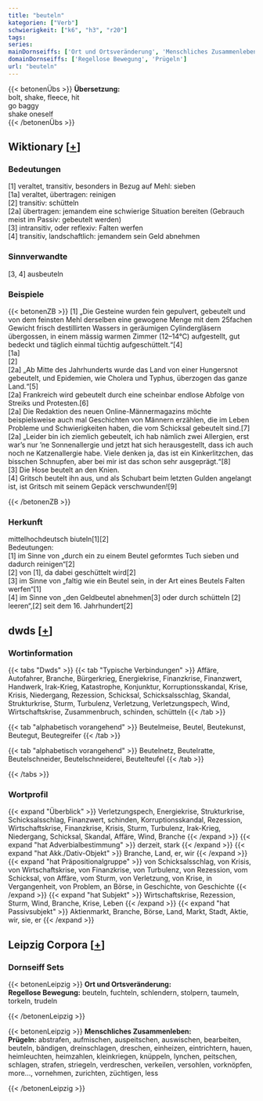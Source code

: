 ```yaml
---
title: "beuteln"
kategorien: ["Verb"]
schwierigkeit: ["k6", "h3", "r20"]
tags:
series:
mainDornseiffs: ['Ort und Ortsveränderung', 'Menschliches Zusammenleben']
domainDornseiffs: ['Regellose Bewegung', 'Prügeln']
url: "beuteln"
---
```


{{< betonenÜbs >}}
**Übersetzung:**  
bolt, shake, fleece, hit  
go baggy  
shake oneself  
{{< /betonenÜbs >}}

## Wiktionary [[+](https://de.wiktionary.org/wiki/beuteln)]

### Bedeutungen
[1] veraltet, transitiv, besonders in Bezug auf Mehl: sieben  
[1a] veraltet, übertragen: reinigen  
[2] transitiv: schütteln  
[2a] übertragen: jemandem eine schwierige Situation bereiten (Gebrauch meist im Passiv: gebeutelt werden)  
[3] intransitiv, oder reflexiv: Falten werfen  
[4] transitiv, landschaftlich: jemandem sein Geld abnehmen  

### Sinnverwandte
[3, 4] ausbeuteln  

### Beispiele
{{< betonenZB >}}
[1] „Die Gesteine wurden fein gepulvert, gebeutelt und von dem feinsten Mehl derselben eine gewogene Menge mit dem 25fachen Gewicht frisch destillirten Wassers in geräumigen Cylindergläsern übergossen, in einem mässig warmen Zimmer (12–14°C) aufgestellt, gut bedeckt und täglich einmal tüchtig aufgeschüttelt.“[4]  
[1a]  
[2]  
[2a] „Ab Mitte des Jahrhunderts wurde das Land von einer Hungersnot gebeutelt, und Epidemien, wie Cholera und Typhus, überzogen das ganze Land.“[5]  
[2a] Frankreich wird gebeutelt durch eine scheinbar endlose Abfolge von Streiks und Protesten.[6]  
[2a] Die Redaktion des neuen Online-Männermagazins möchte beispielsweise auch mal Geschichten von Männern erzählen, die im Leben Probleme und Schwierigkeiten haben, die vom Schicksal gebeutelt sind.[7]  
[2a] „Leider bin ich ziemlich gebeutelt, ich hab nämlich zwei Allergien, erst war’s nur ’ne Sonnenallergie und jetzt hat sich herausgestellt, dass ich auch noch ne Katzenallergie habe. Viele denken ja, das ist ein Kinkerlitzchen, das bisschen Schnupfen, aber bei mir ist das schon sehr ausgeprägt.“[8]  
[3] Die Hose beutelt an den Knien.  
[4] Gritsch beutelt ihn aus, und als Schubart beim letzten Gulden angelangt ist, ist Gritsch mit seinem Gepäck verschwunden![9]  

{{< /betonenZB >}}
### Herkunft
mittelhochdeutsch biuteln[1][2]  
Bedeutungen:  
[1] im Sinne von „durch ein zu einem Beutel geformtes Tuch sieben und dadurch reinigen“[2]  
[2] von [1], da dabei geschüttelt wird[2]  
[3] im Sinne von „faltig wie ein Beutel sein, in der Art eines Beutels Falten werfen“[1]  
[4] im Sinne von „den Geldbeutel abnehmen[3] oder durch schütteln [2] leeren“,[2] seit dem 16. Jahrhundert[2]  



## dwds [[+](https://www.dwds.de/wb/beuteln)]

### Wortinformation
{{< tabs "Dwds" >}}
{{< tab "Typische Verbindungen" >}}
Affäre, Autofahrer, Branche, Bürgerkrieg, Energiekrise, Finanzkrise, Finanzwert, Handwerk, Irak-Krieg, Katastrophe, Konjunktur, Korruptionsskandal, Krise, Krisis, Niedergang, Rezession, Schicksal, Schicksalsschlag, Skandal, Strukturkrise, Sturm, Turbulenz, Verletzung, Verletzungspech, Wind, Wirtschaftskrise, Zusammenbruch, schinden, schütteln
{{< /tab >}}

{{< tab "alphabetisch vorangehend" >}}
Beutelmeise, Beutel, Beutekunst, Beutegut, Beutegreifer
{{< /tab >}}

{{< tab "alphabetisch vorangehend" >}}
Beutelnetz, Beutelratte, Beutelschneider, Beutelschneiderei, Beutelteufel
{{< /tab >}}

{{< /tabs >}}

### Wortprofil
{{< expand "Überblick" >}} Verletzungspech, Energiekrise, Strukturkrise, Schicksalsschlag, Finanzwert, schinden, Korruptionsskandal, Rezession, Wirtschaftskrise, Finanzkrise, Krisis, Sturm, Turbulenz, Irak-Krieg, Niedergang, Schicksal, Skandal, Affäre, Wind, Branche {{< /expand >}}
{{< expand "hat Adverbialbestimmung" >}} derzeit, stark {{< /expand >}}
{{< expand "hat Akk./Dativ-Objekt" >}} Branche, Land, er, wir {{< /expand >}}
{{< expand "hat Präpositionalgruppe" >}} von Schicksalsschlag, von Krisis, von Wirtschaftskrise, von Finanzkrise, von Turbulenz, von Rezession, vom Schicksal, von Affäre, vom Sturm, von Verletzung, von Krise, in Vergangenheit, von Problem, an Börse, in Geschichte, von Geschichte {{< /expand >}}
{{< expand "hat Subjekt" >}} Wirtschaftskrise, Rezession, Sturm, Wind, Branche, Krise, Leben {{< /expand >}}
{{< expand "hat Passivsubjekt" >}} Aktienmarkt, Branche, Börse, Land, Markt, Stadt, Aktie, wir, sie, er {{< /expand >}}

## Leipzig Corpora [[+](https://corpora.uni-leipzig.de/en/res?word=beuteln&corpusId=deu_newscrawl-public_2018)]

### Dornseiff Sets
{{< betonenLeipzig >}}
**Ort und Ortsveränderung:**  
**Regellose Bewegung:** beuteln, fuchteln, schlendern, stolpern, taumeln, torkeln, trudeln  

{{< /betonenLeipzig >}}


{{< betonenLeipzig >}}
**Menschliches Zusammenleben:**  
**Prügeln:** abstrafen, aufmischen, auspeitschen, auswischen, bearbeiten, beuteln, bändigen, dreinschlagen, dreschen, einheizen, eintrichtern, hauen, heimleuchten, heimzahlen, kleinkriegen, knüppeln, lynchen, peitschen, schlagen, strafen, striegeln, verdreschen, verkeilen, versohlen, vorknöpfen, more..., vornehmen, zurichten, züchtigen, less  

{{< /betonenLeipzig >}}
